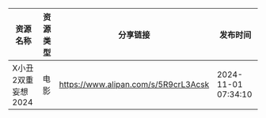 | 资源名称         | 资源类型 | 分享链接                                 | 发布时间                |
| ------------ | ---- | ------------------------------------ | ------------------- |
| X小丑2双重妄想2024 | 电影   | https://www.alipan.com/s/5R9crL3Acsk | 2024-11-01 07:34:10 |
